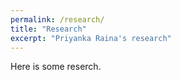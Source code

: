 ```yaml
---
permalink: /research/
title: "Research"
excerpt: "Priyanka Raina's research"
---
```


Here is some reserch.
